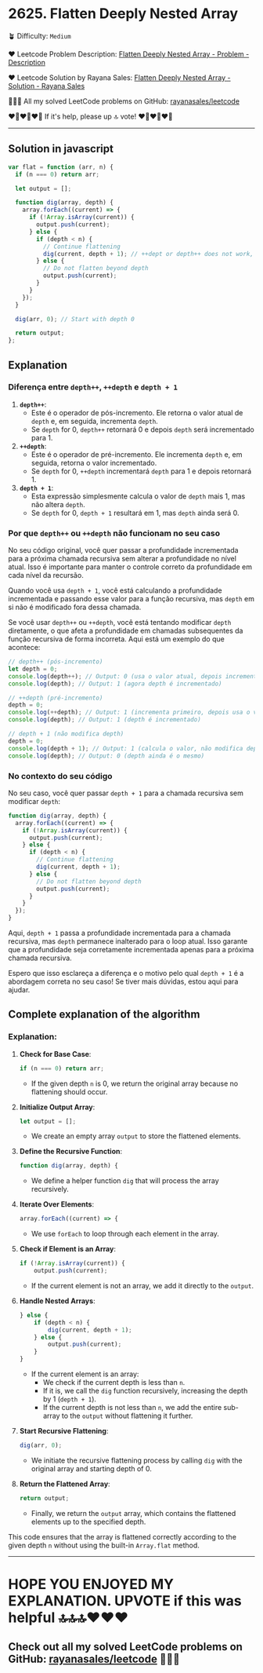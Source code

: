 # 2625. Flatten Deeply Nested Array

🪴 Difficulty: `Medium`

❤️ Leetcode Problem Description: [Flatten Deeply Nested Array - Problem - Description](https://leetcode.com/problems/flatten-deeply-nested-array/description/)

❤️ Leetcode Solution by Rayana Sales: [Flatten Deeply Nested Array - Solution - Rayana Sales](https://leetcode.com/problems/flatten-deeply-nested-array/solutions/5603564/flatten-deeply-nested-array-simple-beginner-friendly/)

💁🏻‍♀️ All my solved LeetCode problems on GitHub: [rayanasales/leetcode](https://github.com/rayanasales/leetcode)

❤️‍🔥❤️‍🔥❤️‍🔥 If it's help, please up 🔝 vote! ❤️‍🔥❤️‍🔥❤️‍🔥

---

## Solution in javascript

```js
var flat = function (arr, n) {
  if (n === 0) return arr;

  let output = [];

  function dig(array, depth) {
    array.forEach((current) => {
      if (!Array.isArray(current)) {
        output.push(current);
      } else {
        if (depth < n) {
          // Continue flattening
          dig(current, depth + 1); // ++dept or depth++ does not work, because this will change the original depth, and we need to keep the original value for each depht
        } else {
          // Do not flatten beyond depth
          output.push(current);
        }
      }
    });
  }

  dig(arr, 0); // Start with depth 0

  return output;
};
```

## Explanation

### Diferença entre `depth++`, `++depth` e `depth + 1`

1. **`depth++`**:
   - Este é o operador de pós-incremento. Ele retorna o valor atual de `depth` e, em seguida, incrementa `depth`.
   - Se `depth` for 0, `depth++` retornará 0 e depois `depth` será incrementado para 1.
2. **`++depth`**:
   - Este é o operador de pré-incremento. Ele incrementa `depth` e, em seguida, retorna o valor incrementado.
   - Se `depth` for 0, `++depth` incrementará `depth` para 1 e depois retornará 1.
3. **`depth + 1`**:
   - Esta expressão simplesmente calcula o valor de `depth` mais 1, mas não altera `depth`.
   - Se `depth` for 0, `depth + 1` resultará em 1, mas `depth` ainda será 0.

### Por que `depth++` ou `++depth` não funcionam no seu caso

No seu código original, você quer passar a profundidade incrementada para a próxima chamada recursiva sem alterar a profundidade no nível atual. Isso é importante para manter o controle correto da profundidade em cada nível da recursão.

Quando você usa `depth + 1`, você está calculando a profundidade incrementada e passando esse valor para a função recursiva, mas `depth` em si não é modificado fora dessa chamada.

Se você usar `depth++` ou `++depth`, você está tentando modificar `depth` diretamente, o que afeta a profundidade em chamadas subsequentes da função recursiva de forma incorreta. Aqui está um exemplo do que acontece:

```js
// depth++ (pós-incremento)
let depth = 0;
console.log(depth++); // Output: 0 (usa o valor atual, depois incrementa)
console.log(depth); // Output: 1 (agora depth é incrementado)

// ++depth (pré-incremento)
depth = 0;
console.log(++depth); // Output: 1 (incrementa primeiro, depois usa o valor)
console.log(depth); // Output: 1 (depth é incrementado)

// depth + 1 (não modifica depth)
depth = 0;
console.log(depth + 1); // Output: 1 (calcula o valor, não modifica depth)
console.log(depth); // Output: 0 (depth ainda é o mesmo)
```

### No contexto do seu código

No seu caso, você quer passar `depth + 1` para a chamada recursiva sem modificar `depth`:

```js
function dig(array, depth) {
  array.forEach((current) => {
    if (!Array.isArray(current)) {
      output.push(current);
    } else {
      if (depth < n) {
        // Continue flattening
        dig(current, depth + 1);
      } else {
        // Do not flatten beyond depth
        output.push(current);
      }
    }
  });
}
```

Aqui, `depth + 1` passa a profundidade incrementada para a chamada recursiva, mas `depth` permanece inalterado para o loop atual. Isso garante que a profundidade seja corretamente incrementada apenas para a próxima chamada recursiva.

Espero que isso esclareça a diferença e o motivo pelo qual `depth + 1` é a abordagem correta no seu caso! Se tiver mais dúvidas, estou aqui para ajudar.

## Complete explanation of the algorithm

### Explanation:

1. **Check for Base Case**:

   ```js
   if (n === 0) return arr;
   ```

   - If the given depth `n` is 0, we return the original array because no flattening should occur.

2. **Initialize Output Array**:

   ```js
   let output = [];
   ```

   - We create an empty array `output` to store the flattened elements.

3. **Define the Recursive Function**:

   ```js
   function dig(array, depth) {

   ```

   - We define a helper function `dig` that will process the array recursively.

4. **Iterate Over Elements**:

   ```js
   array.forEach((current) => {

   ```

   - We use `forEach` to loop through each element in the array.

5. **Check if Element is an Array**:

   ```js
   if (!Array.isArray(current)) {
       output.push(current);

   ```

   - If the current element is not an array, we add it directly to the `output`.

6. **Handle Nested Arrays**:

   ```js
   } else {
       if (depth < n) {
           dig(current, depth + 1);
       } else {
           output.push(current);
       }
   }

   ```

   - If the current element is an array:
     - We check if the current depth is less than `n`.
     - If it is, we call the `dig` function recursively, increasing the depth by 1 (`depth + 1`).
     - If the current depth is not less than `n`, we add the entire sub-array to the `output` without flattening it further.

7. **Start Recursive Flattening**:

   ```js
   dig(arr, 0);
   ```

   - We initiate the recursive flattening process by calling `dig` with the original array and starting depth of 0.

8. **Return the Flattened Array**:

   ```js
   return output;
   ```

   - Finally, we return the `output` array, which contains the flattened elements up to the specified depth.

This code ensures that the array is flattened correctly according to the given depth `n` without using the built-in `Array.flat` method.

---

# HOPE YOU ENJOYED MY EXPLANATION. UPVOTE if this was helpful 🔝🔝🔝❤️❤️❤️

## Check out all my solved LeetCode problems on GitHub: [rayanasales/leetcode](https://github.com/rayanasales/leetcode) 🤙😚🤘
